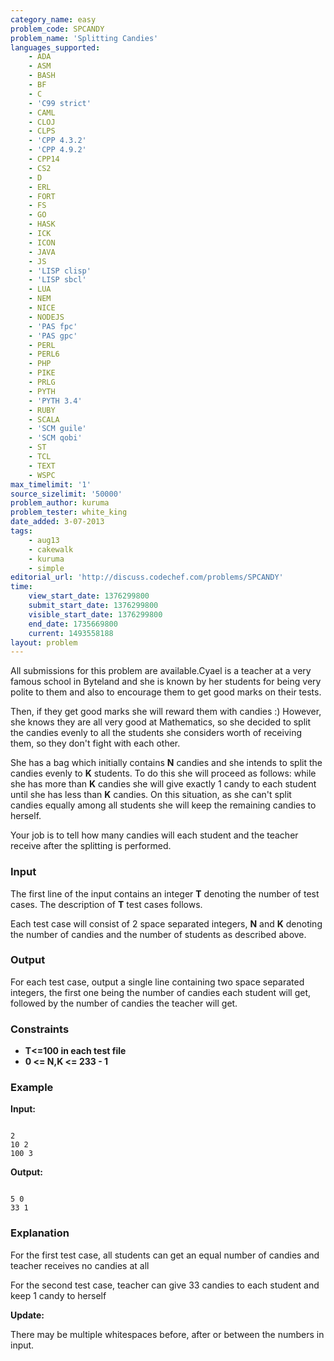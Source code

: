 ```yaml
---
category_name: easy
problem_code: SPCANDY
problem_name: 'Splitting Candies'
languages_supported:
    - ADA
    - ASM
    - BASH
    - BF
    - C
    - 'C99 strict'
    - CAML
    - CLOJ
    - CLPS
    - 'CPP 4.3.2'
    - 'CPP 4.9.2'
    - CPP14
    - CS2
    - D
    - ERL
    - FORT
    - FS
    - GO
    - HASK
    - ICK
    - ICON
    - JAVA
    - JS
    - 'LISP clisp'
    - 'LISP sbcl'
    - LUA
    - NEM
    - NICE
    - NODEJS
    - 'PAS fpc'
    - 'PAS gpc'
    - PERL
    - PERL6
    - PHP
    - PIKE
    - PRLG
    - PYTH
    - 'PYTH 3.4'
    - RUBY
    - SCALA
    - 'SCM guile'
    - 'SCM qobi'
    - ST
    - TCL
    - TEXT
    - WSPC
max_timelimit: '1'
source_sizelimit: '50000'
problem_author: kuruma
problem_tester: white_king
date_added: 3-07-2013
tags:
    - aug13
    - cakewalk
    - kuruma
    - simple
editorial_url: 'http://discuss.codechef.com/problems/SPCANDY'
time:
    view_start_date: 1376299800
    submit_start_date: 1376299800
    visible_start_date: 1376299800
    end_date: 1735669800
    current: 1493558188
layout: problem
---
```

All submissions for this problem are available.Cyael is a teacher at a very famous school in Byteland and she is known by her students for being very polite to them and also to encourage them to get good marks on their tests.

Then, if they get good marks she will reward them with candies :) However, she knows they are all very good at Mathematics, so she decided to split the candies evenly to all the students she considers worth of receiving them, so they don't fight with each other.

She has a bag which initially contains **N** candies and she intends to split the candies evenly to **K** students. To do this she will proceed as follows: while she has more than **K** candies she will give exactly 1 candy to each student until she has less than **K** candies. On this situation, as she can't split candies equally among all students she will keep the remaining candies to herself.

Your job is to tell how many candies will each student and the teacher
receive after the splitting is performed.

### Input

The first line of the input contains an integer **T** denoting the number of test cases. The description of **T** test cases follows.

Each test case will consist of 2 space separated integers, **N** and **K** denoting the number of candies and the number of students as described above.

### Output

For each test case, output a single line containing two space separated integers, the first one being the number of candies each student will get, followed by the number of candies the teacher will get.

### Constraints

- **T<=100 in each test file**
- **0 <= N,K <= 233 - 1**

### Example

**Input:**

```

2
10 2
100 3

```
**Output:**

```

5 0
33 1

```
### Explanation

For the first test case, all students can get an equal number of candies and teacher receives no candies at all

For the second test case, teacher can give 33 candies to each student and keep 1 candy to herself

**Update:**

 There may be multiple whitespaces before, after or between the numbers in input.